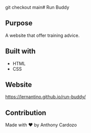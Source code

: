 git checkout main# Run Buddy

## Purpose
A website that offer training advice.

## Built with
* HTML
* CSS

## Website
https://lernantino.github.io/run-buddy/

## Contribution
Made with ❤️ by Anthony Cardozo

